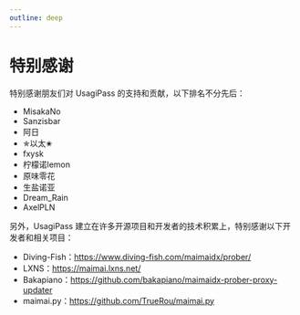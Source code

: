 ```yaml
---
outline: deep
---
```


# 特别感谢

特别感谢朋友们对 UsagiPass 的支持和贡献，以下排名不分先后：

- MisakaNo
- Sanzisbar
- 阿日
- ✯以太✬ 
- fxysk
- 柠檬诺lemon
- 原味零花
- 生盐诺亚
- Dream_Rain
- AxelPLN

另外，UsagiPass 建立在许多开源项目和开发者的技术积累上，特别感谢以下开发者和相关项目：

- Diving-Fish：https://www.diving-fish.com/maimaidx/prober/
- LXNS：https://maimai.lxns.net/
- Bakapiano：https://github.com/bakapiano/maimaidx-prober-proxy-updater
- maimai.py：https://github.com/TrueRou/maimai.py
